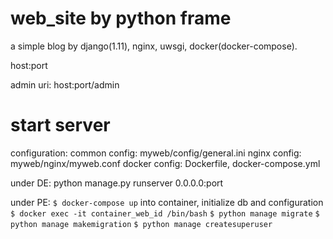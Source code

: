 # web_site by python frame
a simple blog by django(1.11), nginx, uwsgi, docker(docker-compose).

host:port

admin uri: host:port/admin


# start server
configuration:
common config: myweb/config/general.ini
nginx config: myweb/nginx/myweb.conf
docker config: Dockerfile, docker-compose.yml

under DE:
python manage.py runserver 0.0.0.0:port

under PE:
`$ docker-compose up`
into container, initialize db and configuration
`$ docker exec -it container_web_id /bin/bash`
`$ python manage migrate`
`$ python manage makemigration`
`$ python manage createsuperuser`
